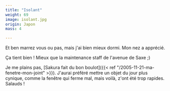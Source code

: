 ```yaml
---
title: "Isolant"
weight: 69
image: isolant.jpg
origin: Japon
mass: 4

---
```


Et ben marrez vous ou pas, mais j'ai bien mieux dormi. Mon nez a apprécié. 

Ça tient bien ! Mieux que la maintenance staff de l'avenue de Saxe ;) 

Je me plains pas, [Sakura fait du bon boulot]({{< ref "/2005-11-21-ma-fenetre-mon-joint" >}}). J'aurai préféré mettre un objet du jour plus cynique, comme la fenêtre qui ferme mal, mais voilà, z'ont été trop rapides. Salauds !
